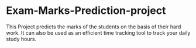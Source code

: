 # Exam-Marks-Prediction-project
This Project predicts the marks of the students on the basis of their hard work. It can also be used as an efficient time tracking tool to track your daily study hours.
